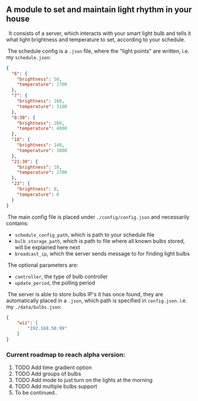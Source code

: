 <h2>A module to set and maintain light rhythm in your house</h2>

<p>&ensp;It consists of a server, which interacts with your smart light bulb
and tells it what light brightness and temperature to set, according to
your schedule.<p>

<p>&nbsp;The schedule config is a <code>.json</code> file, where the "light
points" are written, i.e. my <code>schedule.json</code>:</p>

```json
{
  "6": {
    "brightness": 50,
    "temperature": 2700
  },
  "7": {
    "brightness": 160,
    "temperature": 3100
  },
  "8:30": {
    "brightness": 200,
    "temperature": 4000
  },
  "18": {
    "brightness": 140,
    "temperature": 3000
  },
  "21:30": {
    "brightness": 10,
    "temperature": 2700
  },
  "23": {
    "brightness": 0,
    "temperature": 0
  }
}
```

<p>&nbsp;The main config file is placed under <code>./config/config.json</code>
and necessarily contains:</p>

<ul>
<li><code>schedule_config_path</code>, which is path to
your schedule file</li>
<li><code>bulb_storage_path</code>, which is path to file where all known bulbs
stored, will be explained here next</li>
<li><code>broadcast_ip</code>, which the server sends message to for finding
light bulbs</li>
</ul>

<p>&nbsp;The optional parameters are:</p>

<ul>
<li><code>controller</code>, the type of bulb controller</li>
<li><code>update_period</code>, the polling period</li>
</ul>

<p>&nbsp;The server is able to store bulbs IP's it has once found, they are
automatically placed in a <code>.json</code>, which path is specified in
<code>config.json</code>. i.e. my <code>./data/bulbs.json</code>:</p>

```json
{
    "wiz": [
        "192.168.50.99"
    ]
}
```

<h3>Current roadmap to reach alpha version:</h3>

<ol>
<li>TODO Add time gradient option</li>
<li>TODO Add groups of bulbs</li>
<li>TODO Add mode to just turn on the lights at the morning</li>
<li>TODO Add multiple bulbs support</li>
<li>To be continued..</li>
</ol>